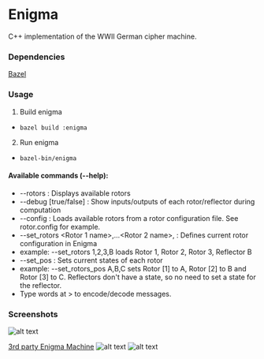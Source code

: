 # Enigma
C++ implementation of the WWII German cipher machine.

### Dependencies
[Bazel](http://www.bazel.io)

### Usage
1. Build enigma
 * `bazel build :enigma`
2. Run enigma
 * `bazel-bin/enigma`

#### Available commands (--help):
* --rotors : Displays available rotors
* --debug [true/false] : Show inputs/outputs of each rotor/reflector during computation
* --config <filename> : Loads available rotors from a rotor configuration file. See rotor.config for example.
* --set_rotors  <Rotor 1 name>,...<Rotor 2 name>,<Reflector name> : Defines current rotor configuration in Enigma
 * 	example: --set_rotors 1,2,3,B loads Rotor 1, Rotor 2, Rotor 3, Reflector B
* --set_pos : Sets current states of each rotor
 *	example: --set_rotors_pos A,B,C sets Rotor [1] to A, Rotor [2]  to B and Rotor [3] to C. Reflectors don't have a state, so no need to set a state for the reflector.
* Type words at > to encode/decode messages.

### Screenshots

![alt text](https://github.com/bsuper/enigma/blob/master/imgs/ss1.png "HELLOWORLD from this Enigma Machine")

[3rd party Enigma Machine](http://enigmaco.de/enigma/enigma.html)
![alt text](https://github.com/bsuper/enigma/blob/master/imgs/3p-2.png "3rd party same setup")
![alt text](https://github.com/bsuper/enigma/blob/master/imgs/3p-1.png "HELLOWORLD from 3rd party Machine")
